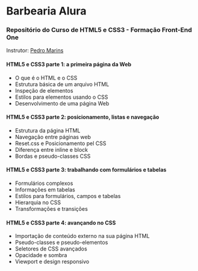 # Barbearia Alura
### Repositório do Curso de HTML5 e CSS3 - Formação Front-End One
Instrutor: [Pedro Marins](https://www.linkedin.com/in/pedromarins/)

#### HTML5 e CSS3 parte 1: a primeira página da Web

* O que é o HTML e o CSS
* Estrutura básica de um arquivo HTML
* Inspeção de elementos
* Estilos para elementos usando o CSS
* Desenvolvimento de uma página Web

#### HTML5 e CSS3 parte 2: posicionamento, listas e navegação

* Estrutura da página HTML
* Navegação entre páginas web
* Reset.css e Posicionamento pel CSS
* Diferença entre inline e block
* Bordas e pseudo-classes CSS

#### HTML5 e CSS3 parte 3: trabalhando com formulários e tabelas

* Formulários complexos
* Informações em tabelas
* Estilos para formulários, campos e tabelas
* Hierarquia no CSS
* Transformações e transições

#### HTML5 e CSS3 parte 4: avançando no CSS

* Importação de conteúdo externo na sua página HTML
* Pseudo-classes e pseudo-elementos
* Seletores de CSS avançados
* Opacidade e sombra
* Viewport e design responsivo
